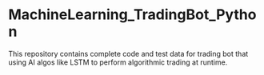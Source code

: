 # MachineLearning_TradingBot_Python
This repository contains complete code and test data for trading bot that using AI algos like LSTM to perform algorithmic trading at runtime.

